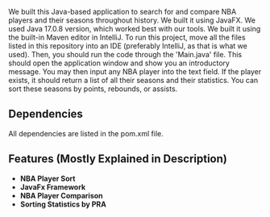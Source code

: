 We built this Java-based application to search for and compare NBA players and their seasons throughout history. We built it using JavaFX. We used Java 17.0.8 version, which worked best with our tools. We built it using the built-in Maven editor in IntelliJ. To run this project, move all the files listed in this repository into an IDE (preferably IntelliJ, as that is what we used). Then, you should run the code through the 'Main.java' file. This should open the application window and show you an introductory message. You may then input any NBA player into the text field. If the player exists, it should return a list of all their seasons and their statistics. You can sort these seasons by points, rebounds, or assists.

## Dependencies
All dependencies are listed in the pom.xml file.

## Features (Mostly Explained in Description)
- **NBA Player Sort**
- **JavaFx Framework**
- **NBA Player Comparison**
- **Sorting Statistics by PRA**
